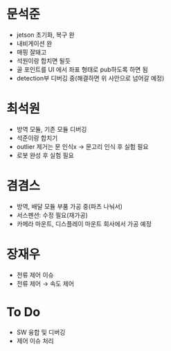 # 문석준

- jetson 초기화, 복구 완
- 내비게이션 완
- 매핑 잘돼고
- 석원이랑 합치면 될듯
- 골 포인트를 UI 에서 좌표 형태로 pub하도록 하면 됨
- detection부 디버깅 중(해결하면 위 사안으로 넘어갈 예정)

# 최석원

- 방역 모듈, 기존 모듈 디버깅
- 석준이랑 합치기
- outlier 제거는 문 인식x → 문고리 인식 후 실험 필요
- 로봇 완성 후 실험 필요

# 겸겸스

- 방역, 배달 모듈 부품 가공 중(파츠 나눠서)
- 서스펜션: 수정 필요(재가공)
- 카메라 마운트, 디스플레이 마운트 회사에서 가공 예정

# 장재우

- 전류 제어 이슈
- 전류 제어 → 속도 제어

# To Do

- SW 융합 및 디버깅
- 제어 이슈 처리

